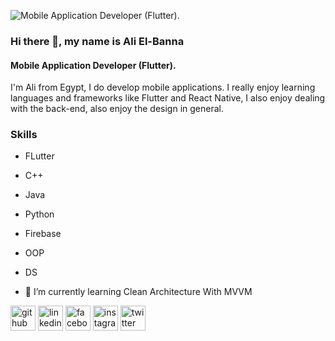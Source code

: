 ![Mobile Application Developer (Flutter).](https://pbs.twimg.com/profile_banners/1355941150797025281/1668467906/1080x360)

### Hi there 👋, my name is Ali El-Banna
#### Mobile Application Developer (Flutter).

I'm Ali from Egypt, I do develop mobile applications. I really enjoy learning languages and frameworks like Flutter and React Native, I also enjoy dealing with the back-end, also enjoy the design in general.

### Skills

- FLutter
- C++
- Java 
- Python
- Firebase
- OOP
- DS

- 🌱 I’m currently learning Clean Architecture With MVVM 


[<img src='https://cdn.jsdelivr.net/npm/simple-icons@3.0.1/icons/github.svg' alt='github' height='40'>](https://github.com/alielbanna)  [<img src='https://cdn.jsdelivr.net/npm/simple-icons@3.0.1/icons/linkedin.svg' alt='linkedin' height='40'>](https://www.linkedin.com/in/ali-elbanna/)  [<img src='https://cdn.jsdelivr.net/npm/simple-icons@3.0.1/icons/facebook.svg' alt='facebook' height='40'>](https://www.facebook.com/ali.elbana.528)  [<img src='https://cdn.jsdelivr.net/npm/simple-icons@3.0.1/icons/instagram.svg' alt='instagram' height='40'>](https://www.instagram.com/ali.lbanna/)  [<img src='https://cdn.jsdelivr.net/npm/simple-icons@3.0.1/icons/twitter.svg' alt='twitter' height='40'>](https://twitter.com/AliLBanna)  

